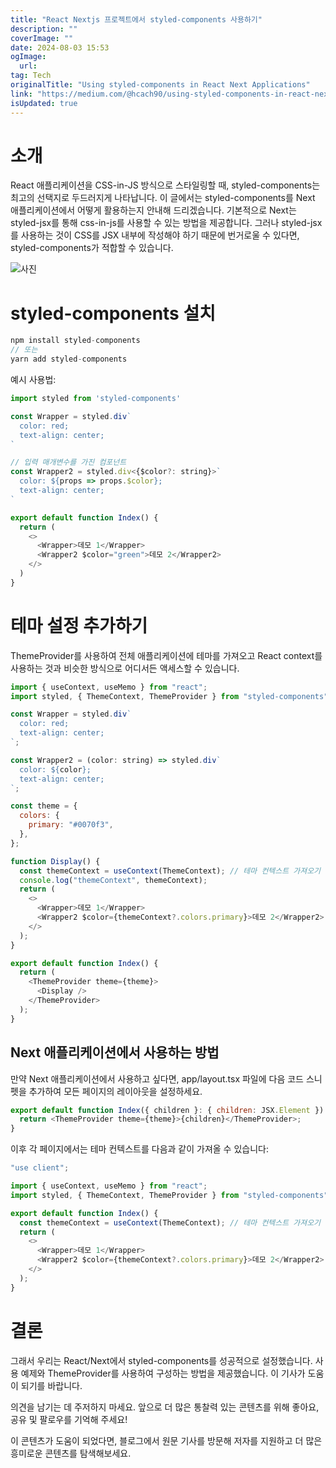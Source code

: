```yaml
---
title: "React Nextjs 프로젝트에서 styled-components 사용하기"
description: ""
coverImage: ""
date: 2024-08-03 15:53
ogImage:
  url:
tag: Tech
originalTitle: "Using styled-components in React Next Applications"
link: "https://medium.com/@hcach90/using-styled-components-in-react-next-applications-acde9d6eeef6"
isUpdated: true
---
```


# 소개

React 애플리케이션을 CSS-in-JS 방식으로 스타일링할 때, styled-components는 최고의 선택지로 두드러지게 나타납니다. 이 글에서는 styled-components를 Next 애플리케이션에서 어떻게 활용하는지 안내해 드리겠습니다. 기본적으로 Next는 styled-jsx를 통해 css-in-js를 사용할 수 있는 방법을 제공합니다. 그러나 styled-jsx를 사용하는 것이 CSS를 JSX 내부에 작성해야 하기 때문에 번거로울 수 있다면, styled-components가 적합할 수 있습니다.

![사진](/assets/img/Using-styled-components-in-React-Next-Applications_0.png)

# styled-components 설치

<!-- seedividend - 사각형 -->

<ins class="adsbygoogle"
     style="display:block"
     data-ad-client="ca-pub-4877378276818686"
     data-ad-slot="1898504329"
     data-ad-format="auto"
     data-full-width-responsive="true"></ins>

<script>
     (adsbygoogle = window.adsbygoogle || []).push({});
</script>

```js
npm install styled-components
// 또는
yarn add styled-components
```

예시 사용법:

```js
import styled from 'styled-components'

const Wrapper = styled.div`
  color: red;
  text-align: center;
`

// 입력 매개변수를 가진 컴포넌트
const Wrapper2 = styled.div<{$color?: string}>`
  color: ${props => props.$color};
  text-align: center;
`

export default function Index() {
  return (
    <>
      <Wrapper>데모 1</Wrapper>
      <Wrapper2 $color="green">데모 2</Wrapper2>
    </>
  )
}
```

# 테마 설정 추가하기

<!-- seedividend - 사각형 -->

<ins class="adsbygoogle"
     style="display:block"
     data-ad-client="ca-pub-4877378276818686"
     data-ad-slot="1898504329"
     data-ad-format="auto"
     data-full-width-responsive="true"></ins>

<script>
     (adsbygoogle = window.adsbygoogle || []).push({});
</script>

ThemeProvider를 사용하여 전체 애플리케이션에 테마를 가져오고 React context를 사용하는 것과 비슷한 방식으로 어디서든 액세스할 수 있습니다.

```js
import { useContext, useMemo } from "react";
import styled, { ThemeContext, ThemeProvider } from "styled-components";

const Wrapper = styled.div`
  color: red;
  text-align: center;
`;

const Wrapper2 = (color: string) => styled.div`
  color: ${color};
  text-align: center;
`;

const theme = {
  colors: {
    primary: "#0070f3",
  },
};

function Display() {
  const themeContext = useContext(ThemeContext); // 테마 컨텍스트 가져오기
  console.log("themeContext", themeContext);
  return (
    <>
      <Wrapper>데모 1</Wrapper>
      <Wrapper2 $color={themeContext?.colors.primary}>데모 2</Wrapper2>
    </>
  );
}

export default function Index() {
  return (
    <ThemeProvider theme={theme}>
      <Display />
    </ThemeProvider>
  );
}
```

## Next 애플리케이션에서 사용하는 방법

만약 Next 애플리케이션에서 사용하고 싶다면, app/layout.tsx 파일에 다음 코드 스니펫을 추가하여 모든 페이지의 레이아웃을 설정하세요.

<!-- seedividend - 사각형 -->

<ins class="adsbygoogle"
     style="display:block"
     data-ad-client="ca-pub-4877378276818686"
     data-ad-slot="1898504329"
     data-ad-format="auto"
     data-full-width-responsive="true"></ins>

<script>
     (adsbygoogle = window.adsbygoogle || []).push({});
</script>

```js
export default function Index({ children }: { children: JSX.Element }) {
  return <ThemeProvider theme={theme}>{children}</ThemeProvider>;
}
```

이후 각 페이지에서는 테마 컨텍스트를 다음과 같이 가져올 수 있습니다:

```js
"use client";

import { useContext, useMemo } from "react";
import styled, { ThemeContext, ThemeProvider } from "styled-components";

export default function Index() {
  const themeContext = useContext(ThemeContext); // 테마 컨텍스트 가져오기
  return (
    <>
      <Wrapper>데모 1</Wrapper>
      <Wrapper2 $color={themeContext?.colors.primary}>데모 2</Wrapper2>
    </>
  );
}
```

# 결론

<!-- seedividend - 사각형 -->

<ins class="adsbygoogle"
     style="display:block"
     data-ad-client="ca-pub-4877378276818686"
     data-ad-slot="1898504329"
     data-ad-format="auto"
     data-full-width-responsive="true"></ins>

<script>
     (adsbygoogle = window.adsbygoogle || []).push({});
</script>

그래서 우리는 React/Next에서 styled-components를 성공적으로 설정했습니다. 사용 예제와 ThemeProvider를 사용하여 구성하는 방법을 제공했습니다. 이 기사가 도움이 되기를 바랍니다.

의견을 남기는 데 주저하지 마세요. 앞으로 더 많은 통찰력 있는 콘텐츠를 위해 좋아요, 공유 및 팔로우를 기억해 주세요!

이 콘텐츠가 도움이 되었다면, 블로그에서 원문 기사를 방문해 저자를 지원하고 더 많은 흥미로운 콘텐츠를 탐색해보세요.
